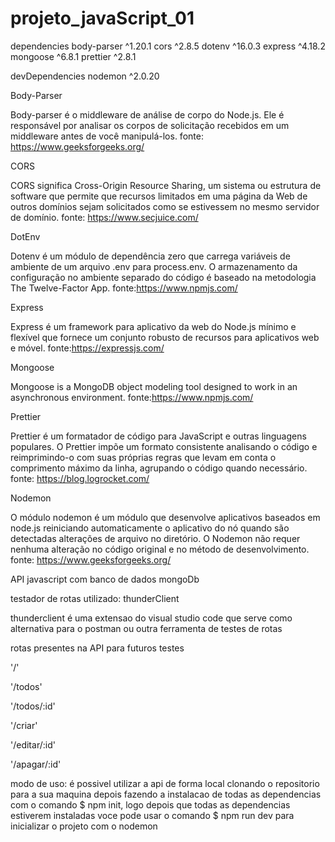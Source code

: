 # projeto_javaScript_01

dependencies
body-parser ^1.20.1
cors ^2.8.5
dotenv ^16.0.3
express ^4.18.2
mongoose ^6.8.1
prettier ^2.8.1

devDependencies
nodemon ^2.0.20

Body-Parser

Body-parser é o middleware de análise de corpo do Node.js. Ele é responsável por analisar os corpos de solicitação recebidos em um middleware antes de você manipulá-los.
fonte: https://www.geeksforgeeks.org/

CORS

CORS significa Cross-Origin Resource Sharing, um sistema ou estrutura de software que permite que recursos limitados em uma página da Web de outros domínios sejam solicitados como se estivessem no mesmo servidor de domínio.
fonte: https://www.secjuice.com/

DotEnv

Dotenv é um módulo de dependência zero que carrega variáveis de ambiente de um arquivo .env para process.env. O armazenamento da configuração no ambiente separado do código é baseado na metodologia The Twelve-Factor App.
fonte:https://www.npmjs.com/

Express

Express é um framework para aplicativo da web do Node.js mínimo e flexível que fornece um conjunto robusto de recursos para aplicativos web e móvel.
fonte:https://expressjs.com/

Mongoose

Mongoose is a MongoDB object modeling tool designed to work in an asynchronous environment.
fonte:https://www.npmjs.com/

Prettier

Prettier é um formatador de código para JavaScript e outras linguagens populares. O Prettier impõe um formato consistente analisando o código e reimprimindo-o com suas próprias regras que levam em conta o comprimento máximo da linha, agrupando o código quando necessário.
fonte: https://blog.logrocket.com/

Nodemon

O módulo nodemon é um módulo que desenvolve aplicativos baseados em node.js reiniciando automaticamente o aplicativo do nó quando são detectadas alterações de arquivo no diretório. O Nodemon não requer nenhuma alteração no código original e no método de desenvolvimento.
fonte: https://www.geeksforgeeks.org/

API javascript com banco de dados mongoDb

testador de rotas utilizado: thunderClient

thunderclient é uma extensao do visual studio code que serve como alternativa para o postman ou outra ferramenta de testes de rotas

rotas presentes na API para futuros testes

'/'

'/todos'

'/todos/:id'

'/criar'

'/editar/:id'

'/apagar/:id'

modo de uso: é possivel utilizar a api de forma local clonando o repositorio para a sua maquina depois fazendo a instalacao de todas as dependencias com o comando $ npm init, logo depois que todas as dependencias estiverem instaladas voce pode usar o comando $ npm run dev para inicializar o projeto com o nodemon
